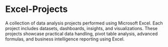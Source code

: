 # Excel-Projects
A collection of data analysis projects performed using Microsoft Excel. Each project includes datasets, dashboards, insights, and visualizations. These projects showcase practical data handling, pivot table analysis, advanced formulas, and business intelligence reporting using Excel.
